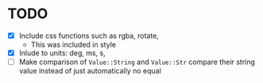 # TODO
- [x] Include css functions such as rgba, rotate,
    - This was included in style
- [X] Inlude to units: deg, ms, s,
- [ ] Make comparison of `Value::String` and `Value::Str` compare their string value instead of just automatically no equal
